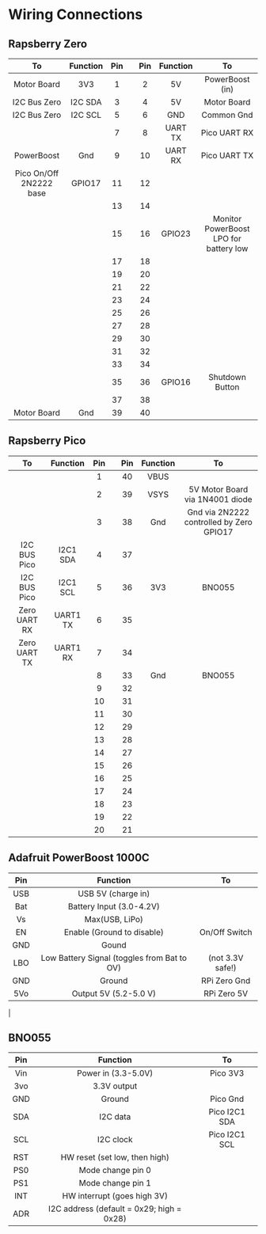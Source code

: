 # Wiring Connections

## Rapsberry Zero

| To | Function          | Pin | | Pin | Function | To |
| :---: |  :---: | :---: | :---: | :---: | :---:  | :---: |
| Motor Board  | 3V3     |  1 |  |  2 | 5V        | PowerBoost (in) |
| I2C Bus Zero | I2C SDA |  3 |  |  4 | 5V        | Motor Board |
| I2C Bus Zero | I2C SCL |  5 |  |  6 | GND       | Common Gnd |
|              |         |  7 |  |  8 | UART TX   | Pico UART RX |
| PowerBoost   | Gnd     |  9 |  | 10 | UART RX   | Pico UART TX |
| Pico On/Off 2N2222 base | GPIO17  | 11 |  | 12 |  |  |
|              |         | 13 |  | 14 |  |  |
|              |         | 15 |  | 16 | GPIO23 | Monitor PowerBoost LPO for battery low |
|              |         | 17 |  | 18 |  |  |
|              |         | 19 |  | 20 |  |  |
|              |         | 21 |  | 22 |  |  |
|              |         | 23 |  | 24 |  |  |
|              |         | 25 |  | 26 |  |  |
|              |         | 27 |  | 28 |  |  |
|              |         | 29 |  | 30 |  |  |
|              |         | 31 |  | 32 |  |  |
|              |         | 33 |  | 34 |  |  |
|              |         | 35 |  | 36 | GPIO16    | Shutdown Button |
|              |         | 37 |  | 38 |  |  |
| Motor Board  |   Gnd   | 39 |  | 40 |  |  |


## Rapsberry Pico

| To    | Function        | Pin | | Pin | Function | To |
| :---: |  :---: | :---: | :---: | :---: | :---: | :---: |
|              |          |  1 |  | 40 | VBUS      |            |
|              |          |  2 |  | 39 | VSYS      | 5V Motor Board via 1N4001 diode |
|              |          |  3 |  | 38 | Gnd       | Gnd via 2N2222 controlled by Zero GPIO17 |
| I2C BUS Pico | I2C1 SDA |  4 |  | 37 |           |            |
| I2C BUS Pico | I2C1 SCL |  5 |  | 36 | 3V3       | BNO055 |
| Zero UART RX | UART1 TX |  6 |  | 35 |           |        |
| Zero UART TX | UART1 RX |  7 |  | 34 |           |        |
|              |          |  8 |  | 33 | Gnd       | BNO055 |
|              |          |  9 |  | 32 |  |  |
|              |          | 10 |  | 31 |  |  |
|              |          | 11 |  | 30 |  |  |
|              |          | 12 |  | 29 |  |  |
|              |          | 13 |  | 28 |  |  |
|              |          | 14 |  | 27 |  |  |
|              |          | 15 |  | 26 |  |  |
|              |          | 16 |  | 25 |  |  |
|              |          | 17 |  | 24 |  |  |
|              |          | 18 |  | 23 |  |  |
|              |          | 19 |  | 22 |  |  |
|              |          | 20 |  | 21 |  |  |



## Adafruit PowerBoost 1000C

| Pin   | Function                                    | To |
| :---: | :---:                                       | :---: |
| USB   | USB 5V (charge in)                          |  |
| Bat   | Battery Input (3.0-4.2V)                    |  |
| Vs    | Max(USB, LiPo)                              |  |
| EN    | Enable (Ground to disable)                  | On/Off Switch |
| GND   | Gound                                       |  |
| LBO   | Low Battery Signal (toggles from Bat to OV) | (not 3.3V safe!) |
| GND   | Ground                                      | RPi Zero Gnd |
| 5Vo   | Output 5V (5.2-5.0 V)                       | RPi Zero 5V  |
|


## BNO055

| Pin   | Function                                    | To |
| :---: | :---:                                       | :---: |
| Vin   | Power in (3.3-5.0V)                         | Pico 3V3 |
| 3vo   | 3.3V output                                 |  |
| GND   | Ground                                      | Pico Gnd |
| SDA   | I2C data                                    | Pico I2C1 SDA |
| SCL   | I2C clock                                   | Pico I2C1 SCL |
| RST   | HW reset (set low, then high)               |  |
| PS0   | Mode change pin 0                           |  |
| PS1   | Mode change pin 1                           |  |
| INT   | HW interrupt (goes high 3V)                 |  |
| ADR   | I2C address (default = 0x29; high = 0x28)   |  |
